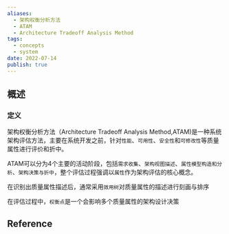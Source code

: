 ```yaml
---
aliases:
  - 架构权衡分析方法
  - ATAM
  - Architecture Tradeoff Analysis Method
tags:
  - concepts
  - system
date: 2022-07-14
publish: true
---
```


## 概述

### 定义

架构权衡分析方法（Architecture Tradeoff Analysis Method,ATAM)是一种系统架构评估方法，主要在系统开发之前，针对`性能`、`可用性`、`安全性`和`可修改性`等质量属性进行评价和折中。

ATAM可以分为4个主要的活动阶段，包括`需求收集`、`架构视图描述`、`属性模型构造和分析`、`架构决策与折中`，整个评估过程强调以`属性`作为架构评估的核心概念。

在识别出质量属性描述后，通常采用`效用树`对质量属性的描述进行刻画与排序

在评估过程中，`权衡点`是一个会影响多个质量属性的架构设计决策


## Reference


